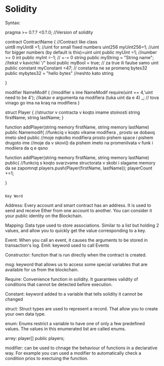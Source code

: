 # Solidity
Syntax:
    
pragma >= 0.?.? <0.?.0;                                                  //Version of solidity

  contract ContractName {                                                        //Contract like class  
                    uint8 myUint8 =1;                                      //uint for small fixed numbers
                    uint256 myUint256=1;                                   //uint for bigger numbers (by default is this)=uint
                    uint public myUint =1;                               //number >= 0
                    int public myInt =-1;                                  // +-= 0
                    string public myString = "String name";             //tekst v kavichki '/"
                    bool public myBool = true;                         // za true ili faulse samo
                    uint public constant myConstant =47;                    // constanta ne se promenq
                    bytes32 public mybytes32 = "hello bytes"                   //neshto kato string
    
}

modifier NameModif {                                                    //modifier s ime NameModif
        require(uint == 4,'uint need to be 4');                            //kakav e argumenta na modifiera (tuka uint da e 4)
        _;                                                                    // tova vinago go ima na kraq na modifiera
        }




struct Player {                                                     //structor v contracta v koqto imame stoinosti
        string firstName;
        string lastName;
          }

function addPlayer(string memory firstName, string memory lastName) public Namemodif{           //funkciq v koqto vikame modifiera , prosto se dobavq imeto sled public 
                                                                                                   //moje nqkolko modifiera prosto pishem space i pishem drugoto ime 
                                                                                               //moje da v skovi()  da pishem imeto na promenilvata v funk i modiiera da q e qsno
  


  function addPlayer(string memory firstName, string memory lastName) public{           //funkciq s koqto svarzvame structorata v skobi i slagame memory da se zapomnqt
        players.push(Player(firstName, lastName));
        playerCount +=1;

}



                                                                            Key Word

Address: Every account and smart contract has an address. It is used to send and receive Ether from one account to another. You can consider it your public identity on the Blockchain.

Mapping: Data type used to store associations. Similar to a list but holding 2 values, and allow you to quickly get the value corresponding to a key.

Event: When you call an event, it causes the arguments to be stored in transaction's log.
Emit: keyword used to call Events 

Constructor: function that is run directly when the contract is created.

msg: keyword that allows us to access some special variables that are available for us from the blockchain.

Require: Convenience function in solidity. It guarantees validity of conditions that cannot be detected before execution.

Constant: keyword added to a variable that tells solidity it cannot be changed

struct: Struct types are used to represent a record. That allow you to create your own data type.

enum: Enums restrict a variable to have one of only a few predefined values. The values in this enumerated list are called enums.

arrey: player[] public players;

modifier: can be used to chnage the behaviour of functions in a declarative way. For example you can used a modifier to automatically check a condition prios to exectuing the function.


















